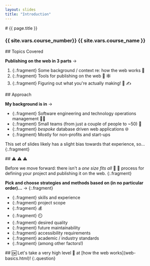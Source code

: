 ```yaml
---
layout: slides
title: "Introduction"
---
```

<section markdown="block" class="intro-slide">
# {{ page.title }}

### {{ site.vars.course_number}} {{ site.vars.course_name }}

<p><small></small></p>
</section>

<section markdown="block">
## Topics Covered

__Publishing on the web in 3 parts__ &rarr; 

1. {:.fragment} Some background / context re: how the web works 🤯
2. {:.fragment} Tools for publishing on the web 🧰 🕸️
3. {:.fragment} Figuring out what you're actually making! 🤔 ✍️

</section>

<section markdown="block">
## Approach

__My background is in__  &rarr;

* {:.fragment} Software engineering and technology operations management 🧑‍💻
* {:.fragment} Small teams (from just a couple of people to ~50) 👥
* {:.fragment} _bespoke_ database driven web applications 🌐
* {:.fragment} Mostly for non-profits and start-ups

This set of slides likely has a slight bias towards that experience, so...
{:.fragment}

</section>
<section markdown="block">
## ⚠️ ⚠️ ⚠️ 

Before we move forward: there isn't a _one size fits all_ 🚫 👕 process for defining your project and publishing it on the web.
{:.fragment}

__Pick and choose strategies and methods based on (in no particular order)...__  &rarr;
{:.fragment}

* {:.fragment} skills and experience
* {:.fragment} project scope
* {:.fragment} 💰
* {:.fragment} ⏲️
* {:.fragment} desired quality
* {:.fragment} future maintainability
* {:.fragment} accessibility requirements
* {:.fragment} academic / industry standards 
* {:.fragment} (among other factors!)
</section>

<section markdown="block">
## 🆗 Let's take a very high level 👀 at [how the web works](web-basics.html)!
{:.question} 

</section>
